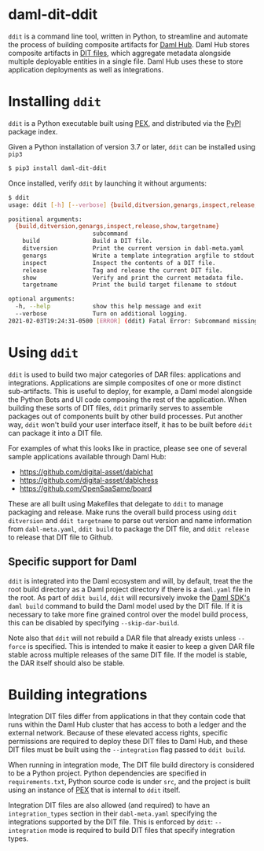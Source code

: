# daml-dit-ddit

`ddit` is a command line tool, written in Python, to streamline and
automate the process of building composite artifacts for
[Daml Hub](https://hub.daml.com/). Daml Hub stores composite
artifacts in [DIT files](https://github.com/digital-asset/daml-dit-api),
which aggregate metadata alongside multiple deployable entities in a
single file. Daml Hub uses these to store application deployments as well
as integrations.

# Installing `ddit`

`ddit` is a Python executable built using [PEX](https://github.com/pantsbuild/pex),
and distributed via the [PyPI](https://pypi.org/project/daml-dit-ddit/) package index.

Given a Python installation of version 3.7 or later, `ddit` can be installed using `pip3`

```sh
$ pip3 install daml-dit-ddit
```

Once installed, verify `ddit` by launching it without arguments:

```sh
$ ddit
usage: ddit [-h] [--verbose] {build,ditversion,genargs,inspect,release,show,targetname} ...

positional arguments:
  {build,ditversion,genargs,inspect,release,show,targetname}
                        subcommand
    build               Build a DIT file.
    ditversion          Print the current version in dabl-meta.yaml
    genargs             Write a template integration argfile to stdout
    inspect             Inspect the contents of a DIT file.
    release             Tag and release the current DIT file.
    show                Verify and print the current metadata file.
    targetname          Print the build target filename to stdout

optional arguments:
  -h, --help            show this help message and exit
  --verbose             Turn on additional logging.
2021-02-03T19:24:31-0500 [ERROR] (ddit) Fatal Error: Subcommand missing.
```

# Using `ddit`

`ddit` is used to build two major categories of DAR files:
applications and integrations. Applications are simple composites of
one or more distinct sub-artifacts. This is useful to deploy, for
example, a Daml model alongside the Python Bots and UI code composing
the rest of the application. When building these sorts of DIT files,
`ddit` primarily serves to assemble packages out of components built
by other build processes. Put another way, `ddit` won't build your
user interface itself, it has to be built before `ddit` can package
it into a DIT file.

For examples of what this looks like in practice, please see one of
several sample applications available through Daml Hub:

- <https://github.com/digital-asset/dablchat>
- <https://github.com/digital-asset/dablchess>
- <https://github.com/OpenSaaSame/board>

These are all built using Makefiles that delegate to `ddit` to manage
packaging and release. Make runs the overall build process using `ddit ditversion` and `ddit targetname` to parse out version and name
information from `dabl-meta.yaml`, `ddit build` to package the DIT
file, and `ddit release` to release that DIT file to Github.

## Specific support for Daml

`ddit` is integrated into the Daml ecosystem and will, by default,
treat the the root build directory as a Daml project directory if
there is a `daml.yaml` file in the root. As part of `ddit build`,
`ddit` will recursively invoke the
[Daml SDK's](https://docs.daml.com/getting-started/installation.html)
`daml build` command to build the Daml model used by the DIT file.
If it is necessary to take more fine grained control over the model
build process, this can be disabled by specifying `--skip-dar-build`.

Note also that `ddit` will not rebuild a DAR file that already exists
unless `--force` is specified. This is intended to make it easier to
keep a given DAR file stable across multiple releases of the same DIT
file. If the model is stable, the DAR itself should also be stable.

# Building integrations

Integration DIT files differ from applications in that they contain
code that runs within the Daml Hub cluster that has access to both a
ledger and the external network. Because of these elevated access
rights, specific permissions are required to deploy these DIT files to
Daml Hub, and these DIT files must be built using the `--integration` flag
passed to `ddit build`.

When running in integration mode, The DIT file build directory is
considered to be a Python project. Python dependencies are specified
in `requirements.txt`, Python source code is under `src`, and the
project is built using an instance of [PEX](https://github.com/pantsbuild/pex)
that is internal to `ddit` itself.

Integration DIT files are also allowed (and required) to have an
`integration_types` section in their `dabl-meta.yaml` specifying the
integrations supported by the DIT file. This is enforced by `ddit`:
`--integration` mode is required to build DIT files that specify
integration types.
